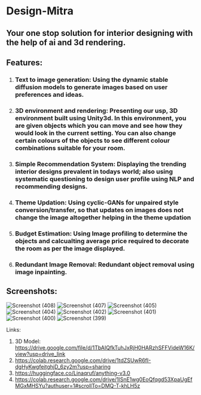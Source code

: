 # Design-Mitra

## Your one stop solution for interior designing with the help of ai and 3d rendering.

## Features:
1. ### Text to image generation: Using the dynamic stable diffusion models to generate images based on user preferences and ideas.
2. ### 3D environment and rendering: Presenting  our usp, 3D environment built using Unity3d. In this environment, you are given objects which you can move and see how they would look in the current setting. You can also change certain colours of the objects to see different colour combinations suitable for your room.
3. ### Simple Recommendation System: Displaying the trending interior designs prevalent in todays world; also using systematic questioning to design user profile using NLP and recommending designs.
4. ### Theme Updation: Using cyclic-GANs for unpaired style conversion/transfer, so that updates on images does not change the image altogether helping in the theme updation
5. ### Budget Estimation: Using Image profiling to determine the objects and calcualting average price required to decorate the room as per the image displayed.
6. ### Redundant Image Removal: Redundant object removal using image inpainting.

## Screenshots:
![Screenshot (408)](https://github.com/Pratham-1604/Hacks24-ArrayO/assets/97680850/8545e4a2-9ff4-4914-9220-5aa542fcc796)
![Screenshot (407)](https://github.com/Pratham-1604/Hacks24-ArrayO/assets/97680850/e0e81d07-7f3e-4192-9240-02bb9bb1c3ad)
![Screenshot (405)](https://github.com/Pratham-1604/Hacks24-ArrayO/assets/97680850/0c109801-3085-4670-b142-6bcb11afabbd)
![Screenshot (404)](https://github.com/Pratham-1604/Hacks24-ArrayO/assets/97680850/acefd1fd-d6ce-494d-86ec-5ad05d9cf82d)
![Screenshot (402)](https://github.com/Pratham-1604/Hacks24-ArrayO/assets/97680850/47304b25-3495-4e15-8715-26e94586923a)
![Screenshot (401)](https://github.com/Pratham-1604/Hacks24-ArrayO/assets/97680850/e184c28f-94b6-4b0f-9f80-55927c42de4b)
![Screenshot (400)](https://github.com/Pratham-1604/Hacks24-ArrayO/assets/97680850/478959ea-61d7-48fb-a110-1e74d7297ae6)
![Screenshot (399)](https://github.com/Pratham-1604/Hacks24-ArrayO/assets/97680850/210fb965-6fc1-428f-b108-fc356d47f812)

Links:
1. 3D Model: https://drive.google.com/file/d/1TbAIQfkTuhJxRjH0HARzhSFFVideW16K/view?usp=drive_link
2. https://colab.research.google.com/drive/1tdZSUwR6fI-dgHyKwgfeitghjD_6zy2m?usp=sharing
3. https://huggingface.co/Linaqruf/anything-v3.0
4. https://colab.research.google.com/drive/1lSnE1wg0EoQfqgd53XpaUgEfMGxMHSYu?authuser=1#scrollTo=DMQ-T-khLH5z
